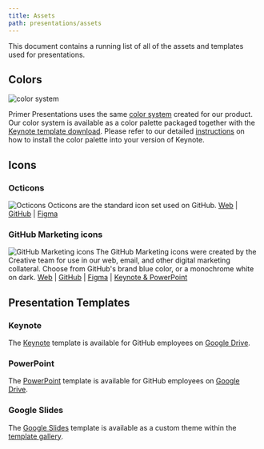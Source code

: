 ```yaml
---
title: Assets
path: presentations/assets
---
```


This document contains a running list of all of the assets and templates used for presentations.
## Colors
![color system](https://user-images.githubusercontent.com/10384315/60050673-0a0e3c80-9686-11e9-911a-c27e78e0ca51.png)

Primer Presentations uses the same [color system](https://primer.style/css/support/color-system) created for our product. Our color system is available as a color palette packaged together with the [Keynote template download](https://drive.google.com/open?id=1Wp3NyCYM-FsU-4MKSbPcBgIsWVgvUQy0). Please refer to our detailed [instructions](design-guidelines) on how to install the color palette into your version of Keynote.

## Icons
### Octicons
![Octicons](https://user-images.githubusercontent.com/10384315/57805935-e6fd7e00-7712-11e9-873a-98187da7a06c.png)
Octicons are the standard icon set used on GitHub.
[Web](https://octicons.github.com/) | [GitHub](https://github.com/primer/octicons) | [Figma](https://www.figma.com/file/FP7lqd1V00LUaT5zvdklkkZr/Octicons)

### GitHub Marketing icons
![GitHub Marketing icons](https://user-images.githubusercontent.com/10384315/57806011-13b19580-7713-11e9-8e27-7d481b5314cc.png)
The GitHub Marketing icons were created by the Creative team for use in our web, email, and other digital marketing collateral. Choose from GitHub's brand blue color, or a monochrome white on dark.
[Web](https://ghicons.github.com/) | [GitHub](https://github.com/github/icons) | [Figma](https://www.figma.com/file/mI7o0RNCbWFhckw2svxKsm/GitHub-Updated-icons-Expanded?node-id=56%3A56) | [Keynote & PowerPoint](https://drive.google.com/open?id=1SgEAakP98krI0TxzXc_B0AAGu4AxI2G5)

## Presentation Templates
### Keynote
The [Keynote](presentation-formats#object-Object-Keynote) template is available for GitHub employees on [Google Drive](https://drive.google.com/open?id=1Wp3NyCYM-FsU-4MKSbPcBgIsWVgvUQy0).
### PowerPoint
The [PowerPoint](presentation-formats#object-Object-PowerPoint) template is available for GitHub employees on [Google Drive](https://drive.google.com/open?id=1QKiEbruGhWAY85NsEuTIEccDlAiz9qbD).
### Google Slides
The [Google Slides](presentation-formats#object-Object-Google-Slides) template is available as a custom theme within the [template gallery](https://docs.google.com/presentation/u/0/?tgif=d&ftv=1).

